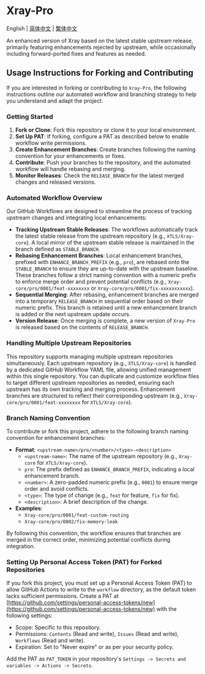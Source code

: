 # Xray-Pro

English | [简体中文](README_zh-Hans.md) | [繁体中文](README_zh-Hant.md)

An enhanced version of Xray based on the latest stable upstream release, primarily featuring enhancements rejected by upstream, while occasionally including forward-ported fixes and features as needed.

## Usage Instructions for Forking and Contributing

If you are interested in forking or contributing to `Xray-Pro`, the following instructions outline our automated workflow and branching strategy to help you understand and adapt the project.

### Getting Started

1. **Fork or Clone**: Fork this repository or clone it to your local environment.
2. **Set Up PAT**: If forking, configure a PAT as described below to enable workflow write permissions.
3. **Create Enhancement Branches**: Create branches following the naming convention for your enhancements or fixes.
4. **Contribute**: Push your branches to the repository, and the automated workflow will handle rebasing and merging.
5. **Monitor Releases**: Check the `RELEASE_BRANCH` for the latest merged changes and released versions.

### Automated Workflow Overview

Our GitHub Workflows are designed to streamline the process of tracking upstream changes and integrating local enhancements:

- **Tracking Upstream Stable Releases**: The workflows automatically track the latest stable release from the upstream repository (e.g., `XTLS/Xray-core`). A local mirror of the upstream stable release is maintained in the branch defined as `STABLE_BRANCH`.
- **Rebasing Enhancement Branches**: Local enhancement branches, prefixed with `ENHANCE_BRANCH_PREFIX` (e.g., `pro`), are rebased onto the `STABLE_BRANCH` to ensure they are up-to-date with the upstream baseline. These branches follow a strict naming convention with a numeric prefix to enforce merge order and prevent potential conflicts (e.g., `Xray-core/pro/0001/feat-xxxxxxxx` or `Xray-core/pro/0001/fix-xxxxxxxxxxx`).
- **Sequential Merging**: After rebasing, enhancement branches are merged into a temporary `RELEASE_BRANCH` in sequential order based on their numeric prefix. This branch is retained until a new enhancement branch is added or the next upstream update occurs.
- **Version Release**: Once merging is complete, a new version of `Xray-Pro` is released based on the contents of `RELEASE_BRANCH`.

### Handling Multiple Upstream Repositories

This repository supports managing multiple upstream repositories simultaneously. Each upstream repository (e.g., `XTLS/Xray-core`) is handled by a dedicated GitHub Workflow YAML file, allowing unified management within this single repository. You can duplicate and customize workflow files to target different upstream repositories as needed, ensuring each upstream has its own tracking and merging process. Enhancement branches are structured to reflect their corresponding upstream (e.g., `Xray-core/pro/0001/feat-xxxxxxxx` for `XTLS/Xray-core`).

### Branch Naming Convention

To contribute or fork this project, adhere to the following branch naming convention for enhancement branches:

- **Format**: `<upstream-name>/pro/<number>/<type>-<description>`
  - `<upstream-name>`: The name of the upstream repository (e.g., `Xray-core` for `XTLS/Xray-core`).
  - `pro`: The prefix defined as `ENHANCE_BRANCH_PREFIX`, indicating a local enhancement branch.
  - `<number>`: A zero-padded numeric prefix (e.g., `0001`) to ensure merge order and avoid conflicts.
  - `<type>`: The type of change (e.g., `feat` for feature, `fix` for fix).
  - `<description>`: A brief description of the change.
- **Examples**:
  - `Xray-core/pro/0001/feat-custom-routing`
  - `Xray-core/pro/0002/fix-memory-leak`

By following this convention, the workflow ensures that branches are merged in the correct order, minimizing potential conflicts during integration.

### Setting Up Personal Access Token (PAT) for Forked Repositories

If you fork this project, you must set up a Personal Access Token (PAT) to allow GitHub Actions to write to the `workflow` directory, as the default token lacks sufficient permissions. Create a PAT at [https://github.com/settings/personal-access-tokens/new](https://github.com/settings/personal-access-tokens/new) with the following settings:

- Scope: Specific to this repository.
- Permissions: `Contents` (Read and write), `Issues` (Read and write), `Workflows` (Read and write).
- Expiration: Set to "Never expire" or as per your security policy.

Add the PAT as `PAT_TOKEN` in your repository's `Settings -> Secrets and variables -> Actions -> Secrets`.

